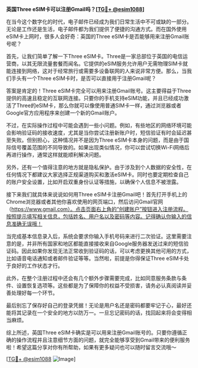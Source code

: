 **英国Three eSIM卡可以注册Gmail吗？[[TG💪+ @esim1088](https://t.me/s/esim1088)]**

在当今这个数字化的时代，电子邮件已经成为我们日常生活中不可或缺的一部分。无论是工作还是生活，电子邮件都为我们提供了便捷的沟通方式。而在国外使用eSIM卡上网时，很多人会好奇：英国的Three eSIM卡是否能够用来注册Gmail账号呢？

首先，让我们简单了解一下Three eSIM卡。Three是一家总部位于英国的电信运营商，以其无限流量套餐而闻名。它提供的eSIM服务允许用户无需物理SIM卡就能连接到网络，这对于经常旅行或需要多设备联网的人来说非常方便。那么，当我们手头有一个Three eSIM卡时，是否可以直接用于注册Gmail呢？

答案是肯定的！Three eSIM卡完全可以用来注册Gmail账号。这主要得益于Three提供的高速且稳定的互联网连接。只要你的手机支持eSIM功能，并且已经成功激活了Three的eSIM卡，那么你就可以像使用普通SIM卡一样，通过浏览器或者Google官方应用程序来创建一个新的Gmail账户。

不过，在实际操作过程中可能会遇到一些小问题。例如，有些地区的网络环境可能会影响验证码的接收速度，尤其是当你尝试注册新账户时，短信验证有时会延迟甚至失败。但别担心，这种情况并不是因为Three eSIM卡本身的问题，而是由于国际信号覆盖范围的不同导致的。如果出现类似情况，你可以尝试切换Wi-Fi网络后再进行操作，通常这样就能顺利解决问题。

另外，还有一个值得注意的地方就是隐私保护。由于涉及到个人数据的安全性，在任何情况下都建议大家选择正规渠道购买和激活eSIM卡。同时也要定期检查自己的账户安全设置，比如开启双重身份认证等措施，以确保个人信息不被泄露。

接下来我们就具体来说说如何用Three eSIM卡注册Gmail吧！首先打开手机上的Chrome浏览器或者其他你喜欢使用的网页端口，然后访问Gmail官网（https://www.gmail.com）。点击页面右上角的“创建账户”按钮进入注册流程。按照提示填写相关信息，包括姓名、用户名以及密码等内容。记得确认你输入的信息准确无误哦！

当完成基本信息录入后，系统会要求你输入手机号码来进行二次验证。这里需要注意的是，并非所有国家和地区都能直接接收来自Google服务器发送过来的短信验证码。因此如果你发现无法正常收到验证码的话，可以考虑更换其他可用的方式，比如语音电话通知或者邮件验证等等。当然啦，前提是你得保证Three eSIM卡处于良好的工作状态才行。

此外，在整个注册过程中还会有几个额外步骤需要完成，比如同意服务条款与条件、设置恢复选项等。这些都是为了保障你的权益不受损害，请务必认真阅读并妥善处理好每一个环节。

最后别忘了保存好自己的登录凭据！无论是用户名还是密码都要牢记于心，最好还能将其记录在一个安全的地方以防万一。一旦忘记密码的话，找回起来将会变得相当麻烦。

综上所述，英国Three eSIM卡确实是可以用来注册Gmail账号的。只要你遵循正确的操作流程并且注意细节方面的问题，就完全能够享受到Gmail带来的便利服务啦！希望这篇分享对你有所帮助，如果有更多疑问也可以随时留言交流哦～

[[TG💪+ @esim1088](https://t.me/s/esim1088) ![Image](https://i.postimg.cc/4NQfJmqS/Snipaste-2025-05-13-00-14-12.png)]